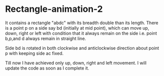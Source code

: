 # Rectangle-animation-2
It contains a rectangle "abdc" with its breadth double than its length. There is a point p on a side say bd (initially  at mid point), which can move up, down, right or left with condition that it always remain on the side i.e. point b,p,and d always remain in straight line. 

Side bd is rotated in both clockwise and anticlockwise direction about point p with keeping side ac fixed.

Till now I have achieved only up, down, right and left movement. I will update the code as soon as I complete it.
